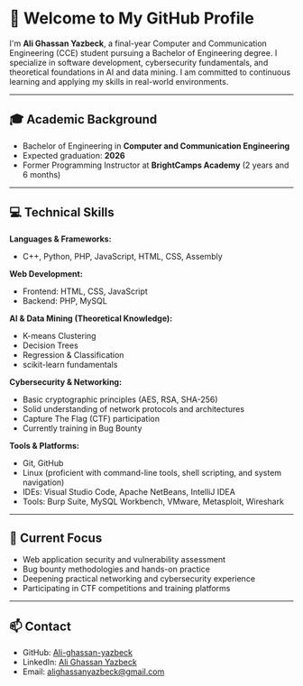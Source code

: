 # 👋 Welcome to My GitHub Profile

I'm **Ali Ghassan Yazbeck**, a final-year Computer and Communication Engineering (CCE) student pursuing a Bachelor of Engineering degree. I specialize in software development, cybersecurity fundamentals, and theoretical foundations in AI and data mining. I am committed to continuous learning and applying my skills in real-world environments.

---

## 🎓 Academic Background

- Bachelor of Engineering in **Computer and Communication Engineering**  
- Expected graduation: **2026**  
- Former Programming Instructor at **BrightCamps Academy** (2 years and 6 months)

---

## 💻 Technical Skills

**Languages & Frameworks:**  
- C++, Python, PHP, JavaScript, HTML, CSS, Assembly

**Web Development:**  
- Frontend: HTML, CSS, JavaScript  
- Backend: PHP, MySQL

**AI & Data Mining (Theoretical Knowledge):**  
- K-means Clustering  
- Decision Trees  
- Regression & Classification  
- scikit-learn fundamentals

**Cybersecurity & Networking:**  
- Basic cryptographic principles (AES, RSA, SHA-256)  
- Solid understanding of network protocols and architectures  
- Capture The Flag (CTF) participation  
- Currently training in Bug Bounty

**Tools & Platforms:**  
- Git, GitHub  
- Linux (proficient with command-line tools, shell scripting, and system navigation)  
- IDEs: Visual Studio Code, Apache NetBeans, IntelliJ IDEA  
- Tools: Burp Suite, MySQL Workbench, VMware, Metasploit, Wireshark

---

## 🔐 Current Focus

- Web application security and vulnerability assessment  
- Bug bounty methodologies and hands-on practice  
- Deepening practical networking and cybersecurity experience  
- Participating in CTF competitions and training platforms

---

## 📫 Contact

- GitHub: [Ali-ghassan-yazbeck](https://github.com/Ali-ghassan-yazbeck)  
- LinkedIn: [Ali Ghassan Yazbeck](https://www.linkedin.com/in/ali-yazbeck-4abb18265/)  
- Email: alighassanyazbeck@gmail.com
